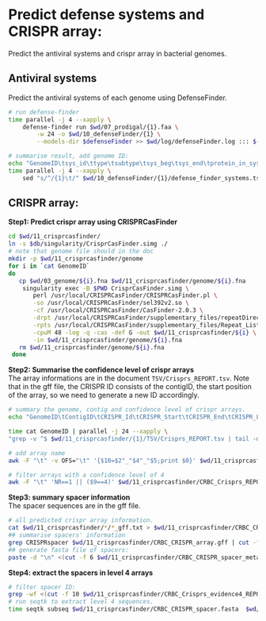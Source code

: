 # Predict defense systems and CRISPR array:
Predict the antiviral systems and crispr array in bacterial genomes.
   
## Antiviral systems
Predict the antiviral systems of each genome using DefenseFinder.
```bash
# run defense-finder
time parallel -j 4 --xapply \
    defense-finder run $wd/07_prodigal/{1}.faa \
        -w 24 -o $wd/10_defenseFinder/{1} \
        --models-dir $defenseFinder >> $wd/log/defenseFinder.log ::: $(cat GenomeID)

# summarise result, add genome ID:       
echo "GenomeID\tsys_id\ttype\tsubtype\tsys_beg\tsys_end\tprotein_in_syst\tgenes_count\tname_of_profiles_in_sys" > $wd/10_defenseFinder/CRBC_defense_finder_systems.tsv
time parallel -j 4 --xapply \
    sed "s/^/{1}\t/" $wd/10_defenseFinder/{1}/defense_finder_systems.tsv | tail -n+2 >> $wd/10_defenseFinder/CRBC_defense_finder_systems.tsv ::: $(cat SampleID)
```
## CRISPR array:  
**Step1: Predict crispr array using CRISPRCasFinder**  
```bash
cd $wd/11_crisprcasfinder/
ln -s $db/singularity/CrisprCasFinder.simg ./
# note that genome file should in the doc
mkdir -p $wd/11_crisprcasfinder/genome
for i in `cat GenomeID`
do
   cp $wd/03_genome/${i}.fna $wd/11_crisprcasfinder/genome/${i}.fna
    singularity exec -B $PWD CrisprCasFinder.simg \
       perl /usr/local/CRISPRCasFinder/CRISPRCasFinder.pl \
       -so /usr/local/CRISPRCasFinder/sel392v2.so \
       -cf /usr/local/CRISPRCasFinder/CasFinder-2.0.3 \
       -drpt /usr/local/CRISPRCasFinder/supplementary_files/repeatDirection.tsv \
       -rpts /usr/local/CRISPRCasFinder/supplementary_files/Repeat_List.csv \
       -cpuM 48 -log -q -cas -def G -out $wd/11_crisprcasfinder/${i} \
       -in $wd/11_crisprcasfinder/genome/${i}.fna
   rm $wd/11_crisprcasfinder/genome/${i}.fna
 done
```
**Step2: Summarise the confidence level of crispr arrays**  
The array informations are in the document `TSV/Crisprs_REPORT.tsv`. Note that in the gff file, the CRISPR ID consists of the contigID, the start position of the array, so we need to generate a new ID accordingly.  
```bash
# summary the genome, contig and confidence level of crispr arrays.
echo "GenomeID\tContigID\tCRISPR_Id\tCRISPR_Start\tCRISPR_End\tCRISPR_Length\tConsensus_Repeat\tSpacers_Nb\tEvidence_Level" > $wd/11_crisprcasfinder/CRBC_Crisprs_REPORT.tsv

time cat GenomeID | parallel -j 24 --xapply \
"grep -v ^$ $wd/11_crisprcasfinder/{1}/TSV/Crisprs_REPORT.tsv | tail -n+2 | cut -f 2,5,6,7,8,11,15,27 | sed 's/^/{1}\t/' >> $wd/11_crisprcasfinder/CRBC_Crisprs_REPORT.tsv"

# add array name
awk -F "\t" -v OFS="\t" '{$10=$2"_"$4"_"$5;print $0}' $wd/11_crisprcasfinder/CRBC_Crisprs_REPORT.tsv | sed "s/Sequence_CRISPR_Start_CRISPR_End/ArrayID/" > $wd/11_crisprcasfinder/CRBC_Crisprs_REPORT_with_name.tsv

# filter arrays with a confidence level of 4
awk -F "\t" 'NR==1 || ($9==4)' $wd/11_crisprcasfinder/CRBC_Crisprs_REPORT_with_name.tsv > $wd/11_crisprcasfinder/CRBC_Crisprs_evidence4_REPORT_with_name.tsv
```
**Step3: summary spacer information**  
The spacer sequences are in the gff file.
```bash
# all predicted crispr array information.
cat $wd/11_crisprcasfinder/*/*_gff.txt > $wd/11_crisprcasfinder/CRBC_CRISPR_array.gff
## summarise spacers' information
grep CRISPRspacer $wd/11_crisprcasfinder/CRBC_CRISPR_array.gff | cut -f 1,4,5,9 |  sed 's/sequence=/\t/;s/;Name=/\t/;s/;Parent=/\t/;s/;ID=/\t/' | tr -s '\t'| cut -f 1-4,6 |  awk -F "\t" -v OFS="\t" '{$6=$5"___CRISPRspacer___"$2"___"$3;print $0}' | sed '1i ContigID\tCRISPR_Start\tCRISPR_End\tSequence\tArrayID\tSpacerID' > $wd/11_crisprcasfinder/CRBC_CRISPR_spacer_metadata.txt
## generate fasta file of spacers:
paste -d "\n" <(cut -f 6 $wd/11_crisprcasfinder/CRBC_CRISPR_spacer_metadata.txt | tail -n+2 | sed 's/^/>/' ) <(cut -f 4 $wd/11_crisprcasfinder/CRBC_CRISPR_spacer_metadata.txt | tail -n+2) > $wd/11_crisprcasfinder/CRBC_CRISPR_spacer.fasta
```

**Step4: extract the spacers in level 4 arrays**  
```bash
# filter spacer ID:
grep -wf <(cut -f 10 $wd/11_crisprcasfinder/CRBC_Crisprs_evidence4_REPORT_with_name.tsv) $wd/11_crisprcasfinder/CRBC_CRISPR_spacer_metadata.txt | cut -f 6 > $wd/11_crisprcasfinder/CRBC_CRISPR_spacer_evidence4ID
# run seqtk to extract level 4 sequences.
time seqtk subseq $wd/11_crisprcasfinder/CRBC_CRISPR_spacer.fasta  $wd/11_crisprcasfinder/CRBC_CRISPR_spacer_evidence4ID > $wd/11_crisprcasfinder/CRBC_CRISPR_spacer_evidence4.fasta
```

